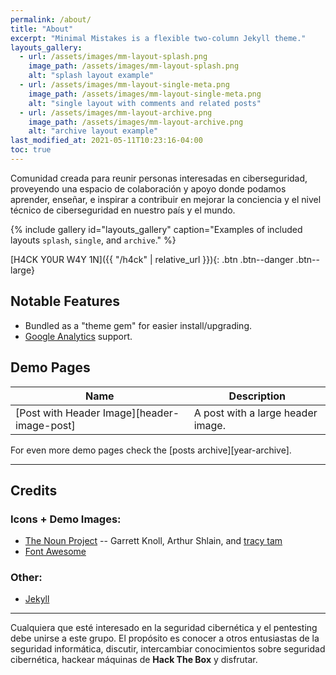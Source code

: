 ```yaml
---
permalink: /about/
title: "About"
excerpt: "Minimal Mistakes is a flexible two-column Jekyll theme."
layouts_gallery:
  - url: /assets/images/mm-layout-splash.png
    image_path: /assets/images/mm-layout-splash.png
    alt: "splash layout example"
  - url: /assets/images/mm-layout-single-meta.png
    image_path: /assets/images/mm-layout-single-meta.png
    alt: "single layout with comments and related posts"
  - url: /assets/images/mm-layout-archive.png
    image_path: /assets/images/mm-layout-archive.png
    alt: "archive layout example"
last_modified_at: 2021-05-11T10:23:16-04:00
toc: true
---
```


Comunidad creada para reunir personas interesadas en ciberseguridad, proveyendo una espacio de colaboración y apoyo donde podamos aprender, enseñar, e inspirar a contribuir en mejorar la conciencia y el nivel técnico de ciberseguridad en nuestro país y el mundo.

{% include gallery id="layouts_gallery" caption="Examples of included layouts `splash`, `single`, and `archive`." %}

[H4CK Y0UR W4Y 1N]({{ "/h4ck" | relative_url }}){: .btn .btn--danger .btn--large}

## Notable Features

- Bundled as a "theme gem" for easier install/upgrading.
- [Google Analytics](https://www.google.com/analytics/) support.

## Demo Pages

| Name                                        | Description                                           |
| ------------------------------------------- | ----------------------------------------------------- |
| [Post with Header Image][header-image-post] | A post with a large header image. |

For even more demo pages check the [posts archive][year-archive].

---

## Credits

### Icons + Demo Images:

- [The Noun Project](https://thenounproject.com) -- Garrett Knoll, Arthur Shlain, and [tracy tam](https://thenounproject.com/tracytam)
- [Font Awesome](http://fontawesome.io/)


### Other:

- [Jekyll](https://jekyllrb.com/)

---

Cualquiera que esté interesado en la seguridad cibernética y el pentesting debe unirse a este grupo. El propósito es conocer a otros entusiastas de la seguridad informática, discutir, intercambiar conocimientos sobre seguridad cibernética, hackear máquinas de **Hack The Box** y disfrutar.